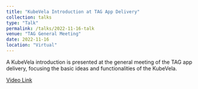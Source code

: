 ```yaml
---
title: "KubeVela Introduction at TAG App Delivery"
collection: talks
type: "Talk"
permalink: /talks/2022-11-16-talk
venue: "TAG General Meeting"
date: 2022-11-16
location: "Virtual"
---
```


A KubeVela introduction is presented at the general meeting of the TAG app delivery, focusing the basic ideas and functionalities of the KubeVela.

[Video Link](https://www.youtube.com/watch?v=VGk5-tug6UU)
